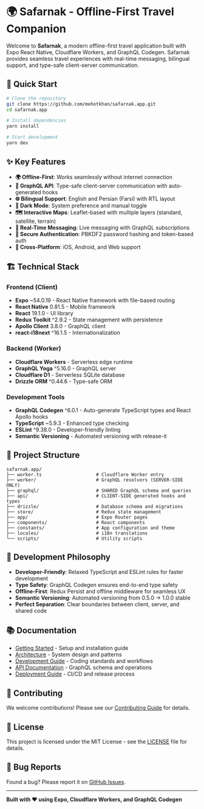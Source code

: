 # 🌍 Safarnak - Offline-First Travel Companion

Welcome to **Safarnak**, a modern offline-first travel application built with Expo React Native, Cloudflare Workers, and GraphQL Codegen. Safarnak provides seamless travel experiences with real-time messaging, bilingual support, and type-safe client-server communication.

## 🚀 Quick Start

```bash
# Clone the repository
git clone https://github.com/mehotkhan/safarnak.app.git
cd safarnak.app

# Install dependencies
yarn install

# Start development
yarn dev
```

## ✨ Key Features

- **🌍 Offline-First**: Works seamlessly without internet connection
- **📡 GraphQL API**: Type-safe client-server communication with auto-generated hooks
- **🌐 Bilingual Support**: English and Persian (Farsi) with RTL layout
- **🌙 Dark Mode**: System preference and manual toggle
- **🗺️ Interactive Maps**: Leaflet-based with multiple layers (standard, satellite, terrain)
- **💬 Real-Time Messaging**: Live messaging with GraphQL subscriptions
- **🔐 Secure Authentication**: PBKDF2 password hashing and token-based auth
- **📱 Cross-Platform**: iOS, Android, and Web support

## 🏗️ Technical Stack

### Frontend (Client)
- **Expo** ~54.0.19 - React Native framework with file-based routing
- **React Native** 0.81.5 - Mobile framework
- **React** 19.1.0 - UI library
- **Redux Toolkit** ^2.9.2 - State management with persistence
- **Apollo Client** 3.8.0 - GraphQL client
- **react-i18next** ^16.1.5 - Internationalization

### Backend (Worker)
- **Cloudflare Workers** - Serverless edge runtime
- **GraphQL Yoga** ^5.16.0 - GraphQL server
- **Cloudflare D1** - Serverless SQLite database
- **Drizzle ORM** ^0.44.6 - Type-safe ORM

### Development Tools
- **GraphQL Codegen** ^6.0.1 - Auto-generate TypeScript types and React Apollo hooks
- **TypeScript** ~5.9.3 - Enhanced type checking
- **ESLint** ^9.38.0 - Developer-friendly linting
- **Semantic Versioning** - Automated versioning with release-it

## 📁 Project Structure

```
safarnak.app/
├── worker.ts                    # Cloudflare Worker entry
├── worker/                      # GraphQL resolvers (SERVER-SIDE ONLY)
├── graphql/                     # SHARED GraphQL schema and queries
├── api/                         # CLIENT-SIDE generated hooks and types
├── drizzle/                     # Database schema and migrations
├── store/                       # Redux state management
├── app/                         # Expo Router pages
├── components/                  # React components
├── constants/                   # App configuration and theme
├── locales/                     # i18n translations
└── scripts/                     # Utility scripts
```

## 🎯 Development Philosophy

- **Developer-Friendly**: Relaxed TypeScript and ESLint rules for faster development
- **Type Safety**: GraphQL Codegen ensures end-to-end type safety
- **Offline-First**: Redux Persist and offline middleware for seamless UX
- **Semantic Versioning**: Automated versioning from 0.5.0 → 1.0.0 stable
- **Perfect Separation**: Clear boundaries between client, server, and shared code

## 📚 Documentation

- [Getting Started](Getting-Started) - Setup and installation guide
- [Architecture](Architecture) - System design and patterns
- [Development Guide](Development-Guide) - Coding standards and workflows
- [API Documentation](API-Documentation) - GraphQL schema and operations
- [Deployment Guide](Deployment-Guide) - CI/CD and release process

## 🤝 Contributing

We welcome contributions! Please see our [Contributing Guide](https://github.com/mehotkhan/safarnak.app/blob/master/CONTRIBUTING.md) for details.

## 📄 License

This project is licensed under the MIT License - see the [LICENSE](https://github.com/mehotkhan/safarnak.app/blob/master/LICENSE) file for details.

## 🐛 Bug Reports

Found a bug? Please report it on [GitHub Issues](https://github.com/mehotkhan/safarnak.app/issues).

---

**Built with ❤️ using Expo, Cloudflare Workers, and GraphQL Codegen**
